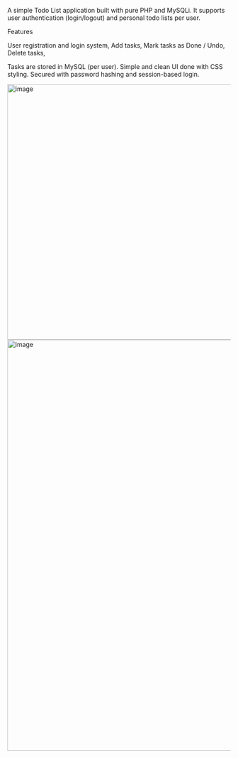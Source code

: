 A simple Todo List application built with pure PHP and MySQLi.
It supports user authentication (login/logout) and personal todo lists per user.


Features

User registration and login system,
Add tasks,
Mark tasks as Done / Undo,
Delete tasks,

Tasks are stored in MySQL (per user).
Simple and clean UI done with CSS styling.
Secured with password hashing and session-based login.


<img width="811" height="575" alt="image" src="https://github.com/user-attachments/assets/99351017-0242-47fb-8cdf-3184bb8b8cab" />
<img width="1631" height="925" alt="image" src="https://github.com/user-attachments/assets/3b876678-d77d-42d4-afef-eb6d54ed05f0" />

